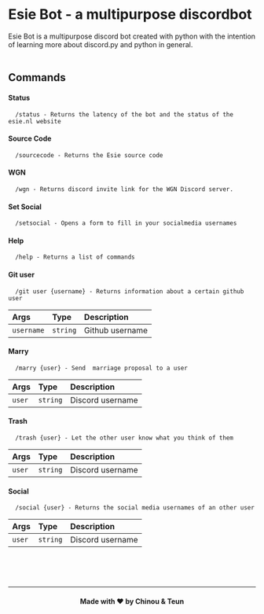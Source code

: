# Esie Bot - a multipurpose discordbot

Esie Bot is a multipurpose discord bot created with python with the intention of learning more about discord.py and python in general. <br /> <br />

## Commands

#### Status

```
  /status - Returns the latency of the bot and the status of the esie.nl website
```

#### Source Code

```
  /sourcecode - Returns the Esie source code
```

#### WGN

```
  /wgn - Returns discord invite link for the WGN Discord server.
```

#### Set Social

```
  /setsocial - Opens a form to fill in your socialmedia usernames
```

#### Help

```
  /help - Returns a list of commands
```

#### Git user

```
  /git user {username} - Returns information about a certain github user
```

| Args       | Type     | Description     |
| :--------- | :------- | :-------------- |
| `username` | `string` | Github username |

#### Marry

```
  /marry {user} - Send  marriage proposal to a user
```

| Args      | Type     | Description      |
| :-------- | :------- | :--------------- |
| `user`    | `string` | Discord username |

#### Trash

```
  /trash {user} - Let the other user know what you think of them
```

| Args      | Type     | Description      |
| :-------- | :------- | :--------------- |
| `user`    | `string` | Discord username |

#### Social

```
  /social {user} - Returns the social media usernames of an other user
```

| Args      | Type     | Description      |
| :-------- | :------- | :--------------- |
| `user`    | `string` | Discord username |

<br />
<br />
<br />

---

<h4 align="center">Made with ❤️ by Chinou & Teun</h4>
